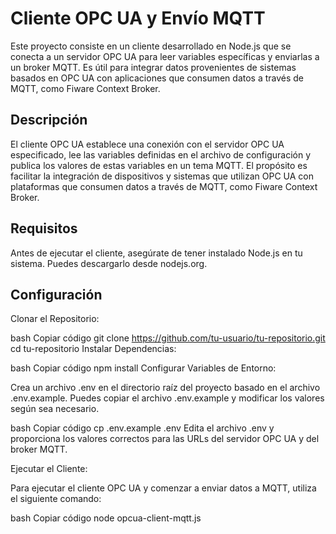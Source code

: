 # Cliente OPC UA y Envío MQTT

Este proyecto consiste en un cliente desarrollado en Node.js que se conecta a un servidor OPC UA para leer variables específicas y enviarlas a un broker MQTT. Es útil para integrar datos provenientes de sistemas basados en OPC UA con aplicaciones que consumen datos a través de MQTT, como Fiware Context Broker.

## Descripción
El cliente OPC UA establece una conexión con el servidor OPC UA especificado, lee las variables definidas en el archivo de configuración y publica los valores de estas variables en un tema MQTT. El propósito es facilitar la integración de dispositivos y sistemas que utilizan OPC UA con plataformas que consumen datos a través de MQTT, como Fiware Context Broker.

## Requisitos
Antes de ejecutar el cliente, asegúrate de tener instalado Node.js en tu sistema. Puedes descargarlo desde nodejs.org.

## Configuración
Clonar el Repositorio:

bash
Copiar código
git clone https://github.com/tu-usuario/tu-repositorio.git
cd tu-repositorio
Instalar Dependencias:

bash
Copiar código
npm install
Configurar Variables de Entorno:

Crea un archivo .env en el directorio raíz del proyecto basado en el archivo .env.example. Puedes copiar el archivo .env.example y modificar los valores según sea necesario.

bash
Copiar código
cp .env.example .env
Edita el archivo .env y proporciona los valores correctos para las URLs del servidor OPC UA y del broker MQTT.

Ejecutar el Cliente:

Para ejecutar el cliente OPC UA y comenzar a enviar datos a MQTT, utiliza el siguiente comando:

bash
Copiar código
node opcua-client-mqtt.js